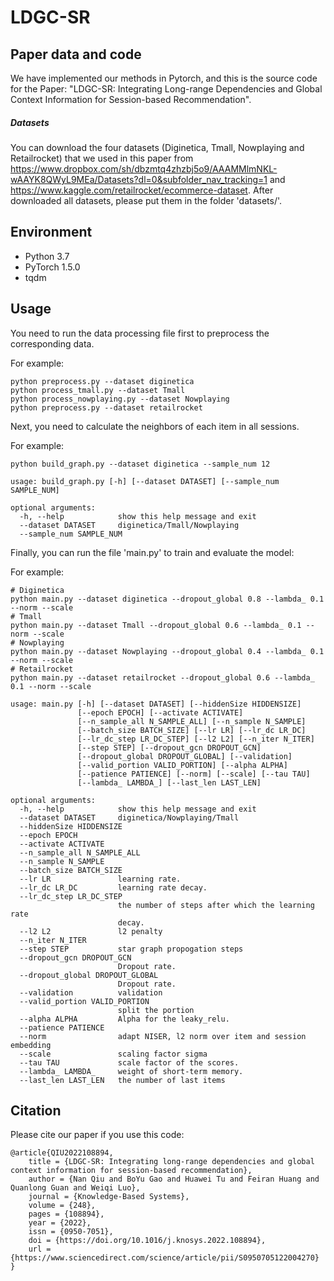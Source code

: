 # LDGC-SR


## Paper data and code

We have implemented our methods in Pytorch, and this is the source code for the Paper: "LDGC-SR: Integrating Long-range Dependencies and Global Context Information for Session-based Recommendation".

##### Datasets

You can download the four datasets (Diginetica, Tmall, Nowplaying and Retailrocket) that we used in this paper from
https://www.dropbox.com/sh/dbzmtq4zhzbj5o9/AAAMMlmNKL-wAAYK8QWyL9MEa/Datasets?dl=0&subfolder_nav_tracking=1 and https://www.kaggle.com/retailrocket/ecommerce-dataset. 
After downloaded all datasets, please put them in the folder 'datasets/'.



## Environment

- Python 3.7
- PyTorch 1.5.0
- tqdm



## Usage

You need to run the data processing file first to preprocess the corresponding data.

For example: 

```
python preprocess.py --dataset diginetica
python process_tmall.py --dataset Tmall
python process_nowplaying.py --dataset Nowplaying
python preprocess.py --dataset retailrocket
```



Next, you need to calculate the neighbors of each item in all sessions.

For example:

```
python build_graph.py --dataset diginetica --sample_num 12

usage: build_graph.py [-h] [--dataset DATASET] [--sample_num SAMPLE_NUM]

optional arguments:
  -h, --help            show this help message and exit
  --dataset DATASET     diginetica/Tmall/Nowplaying
  --sample_num SAMPLE_NUM
```



Finally, you can run the file 'main.py' to train and evaluate the model:

For example: 

```
# Diginetica
python main.py --dataset diginetica --dropout_global 0.8 --lambda_ 0.1 --norm --scale
# Tmall
python main.py --dataset Tmall --dropout_global 0.6 --lambda_ 0.1 --norm --scale
# Nowplaying
python main.py --dataset Nowplaying --dropout_global 0.4 --lambda_ 0.1 --norm --scale
# Retailrocket
python main.py --dataset retailrocket --dropout_global 0.6 --lambda_ 0.1 --norm --scale

usage: main.py [-h] [--dataset DATASET] [--hiddenSize HIDDENSIZE]
               [--epoch EPOCH] [--activate ACTIVATE]
               [--n_sample_all N_SAMPLE_ALL] [--n_sample N_SAMPLE]
               [--batch_size BATCH_SIZE] [--lr LR] [--lr_dc LR_DC]
               [--lr_dc_step LR_DC_STEP] [--l2 L2] [--n_iter N_ITER]
               [--step STEP] [--dropout_gcn DROPOUT_GCN]
               [--dropout_global DROPOUT_GLOBAL] [--validation]
               [--valid_portion VALID_PORTION] [--alpha ALPHA]
               [--patience PATIENCE] [--norm] [--scale] [--tau TAU]
               [--lambda_ LAMBDA_] [--last_len LAST_LEN]

optional arguments:
  -h, --help            show this help message and exit
  --dataset DATASET     diginetica/Nowplaying/Tmall
  --hiddenSize HIDDENSIZE
  --epoch EPOCH
  --activate ACTIVATE
  --n_sample_all N_SAMPLE_ALL
  --n_sample N_SAMPLE
  --batch_size BATCH_SIZE
  --lr LR               learning rate.
  --lr_dc LR_DC         learning rate decay.
  --lr_dc_step LR_DC_STEP
                        the number of steps after which the learning rate
                        decay.
  --l2 L2               l2 penalty
  --n_iter N_ITER
  --step STEP           star graph propogation steps
  --dropout_gcn DROPOUT_GCN
                        Dropout rate.
  --dropout_global DROPOUT_GLOBAL
                        Dropout rate.
  --validation          validation
  --valid_portion VALID_PORTION
                        split the portion
  --alpha ALPHA         Alpha for the leaky_relu.
  --patience PATIENCE
  --norm                adapt NISER, l2 norm over item and session embedding
  --scale               scaling factor sigma
  --tau TAU             scale factor of the scores.
  --lambda_ LAMBDA_     weight of short-term memory.
  --last_len LAST_LEN   the number of last items
```



## Citation

Please cite our paper if you use this code:

```
@article{QIU2022108894,
    title = {LDGC-SR: Integrating long-range dependencies and global context information for session-based recommendation},
    author = {Nan Qiu and BoYu Gao and Huawei Tu and Feiran Huang and Quanlong Guan and Weiqi Luo},
    journal = {Knowledge-Based Systems},
    volume = {248},
    pages = {108894},
    year = {2022},
    issn = {0950-7051},
    doi = {https://doi.org/10.1016/j.knosys.2022.108894},
    url = {https://www.sciencedirect.com/science/article/pii/S0950705122004270}
}
```

